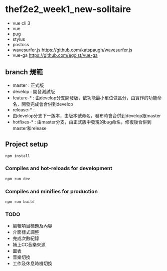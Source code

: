 # thef2e2_week1_new-solitaire
- vue cli 3
- vue
- pug
- stylus
- postcss
- wavesurfer.js 
  https://github.com/katspaugh/wavesurfer.js
- vue-ga
  https://github.com/egoist/vue-ga

## branch 規範
- master : 正式版
- develop : 開發測試版
- feature-* : 由develop分支開發版，依功能最小單位做區分，由實作的功能命名，開發完成會合併到develop
- release-* :
- 由develop分支下一版本，由版本號命名，發布時會合併到develop跟master
- hotfixes-* : 由master分支，由正式版中發現的bug命名，修復後合併到master和release

## Project setup
```
npm install
```

### Compiles and hot-reloads for development
```
npm run dev
```

### Compiles and minifies for production
```
npm run build
```

### TODO
- 編輯項目標題及內容
- 介面樣式調整
- 完成次數紀錄
- 補上CC音樂來源
- 圖表
- 音樂切換
- 工作及休息時機切換